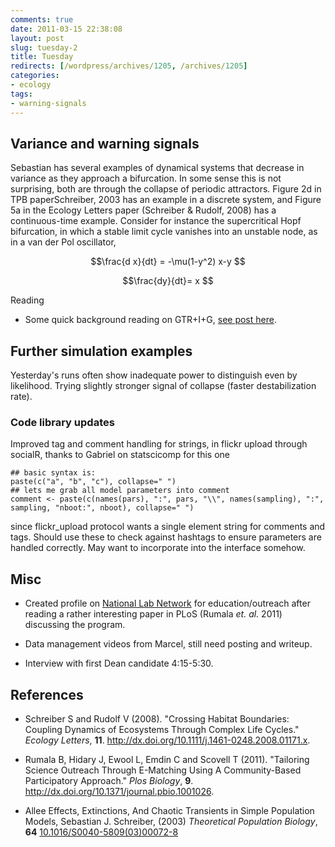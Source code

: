 ```yaml
---
comments: true
date: 2011-03-15 22:38:08
layout: post
slug: tuesday-2
title: Tuesday
redirects: [/wordpress/archives/1205, /archives/1205]
categories:
- ecology
tags:
- warning-signals
---
```


## Variance and warning signals


Sebastian has several examples of dynamical systems that decrease in variance as they approach a bifurcation.  In some sense this is not surprising, both are through the collapse of periodic attractors.  Figure 2d in TPB paperSchreiber, 2003 has an example in a discrete system, and Figure 5a in the Ecology Letters paper (Schreiber & Rudolf, 2008) has a continuous-time example.  Consider for instance the supercritical Hopf bifurcation, in which a stable limit cycle vanishes into an unstable node, as in a van der Pol oscillator,

$$\frac{d x}{dt} = -\mu(1-y^2) x-y $$

$$\frac{dy}{dt}= x $$

Reading



	
  * Some quick background reading on GTR+I+G, [see post here](http://www.carlboettiger.info/archives/1197).




## Further simulation examples


Yesterday's runs often show inadequate power to distinguish even by likelihood.  Trying slightly stronger signal of collapse (faster destabilization rate).


### Code library updates


Improved tag and comment handling for strings, in flickr upload through socialR, thanks to Gabriel on statscicomp for this one

    
    ## basic syntax is:
    paste(c("a", "b", "c"), collapse=" ")  
    ## lets me grab all model parameters into comment
    comment <- paste(c(names(pars), ":", pars, "\\", names(sampling), ":", sampling, "nboot:", nboot), collapse=" ")


since flickr_upload protocol wants a single element string for comments and tags.  Should use these to check against hashtags to ensure parameters are handled correctly.  May want to incorporate into the interface somehow.


## Misc





	
  * Created profile on [National Lab Network](http://nationallabnetwork.org) for education/outreach after reading a rather interesting paper in PLoS (Rumala _et. al._ 2011) discussing the program.

	
  * Data management videos from Marcel, still need posting and writeup.

	
  * Interview with first Dean candidate 4:15-5:30.



## References


- Schreiber S and Rudolf V (2008).
"Crossing Habitat Boundaries: Coupling Dynamics of Ecosystems Through Complex Life Cycles."
*Ecology Letters*, **11**.
<a href="http://dx.doi.org/10.1111/j.1461-0248.2008.01171.x">http://dx.doi.org/10.1111/j.1461-0248.2008.01171.x</a>.

- Rumala B, Hidary J, Ewool L, Emdin C and Scovell T (2011).
"Tailoring Science Outreach Through E-Matching Using A Community-Based Participatory Approach."
*Plos Biology*, **9**.
<a href="http://dx.doi.org/10.1371/journal.pbio.1001026">http://dx.doi.org/10.1371/journal.pbio.1001026</a>.



-  Allee Effects, Extinctions, And Chaotic Transients in Simple Population Models, Sebastian J. Schreiber,  (2003) *Theoretical Population Biology*, **64**    [10.1016/S0040-5809(03)00072-8](http://dx.doi.org/10.1016/S0040-5809(03)00072-8)
